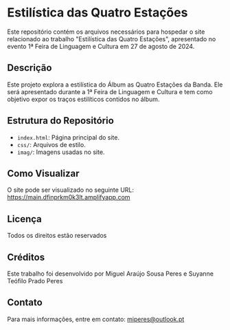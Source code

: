 # Estilística das Quatro Estações

Este repositório contém os arquivos necessários para hospedar o site relacionado ao trabalho "Estilística das Quatro Estações", apresentado no evento 1ª Feira de Linguagem e Cultura em 27 de agosto de 2024.

## Descrição

Este projeto explora a estilística do Álbum as Quatro Estações da Banda. Ele será apresentado durante a 1ª Feira de Linguagem e Cultura e tem como objetivo expor os traços estilíticos contidos no álbum.

## Estrutura do Repositório

- `index.html`: Página principal do site.
- `css/`: Arquivos de estilo.
- `imag/`: Imagens usadas no site.

## Como Visualizar

O site pode ser visualizado no seguinte URL: https://main.dfinprkm0k3lt.amplifyapp.com

## Licença

Todos os direitos estão reservados

## Créditos

Este trabalho foi desenvolvido por Miguel Araújo Sousa Peres e Suyanne Teófilo Prado Peres
## Contato

Para mais informações, entre em contato: miperes@outlook.pt
